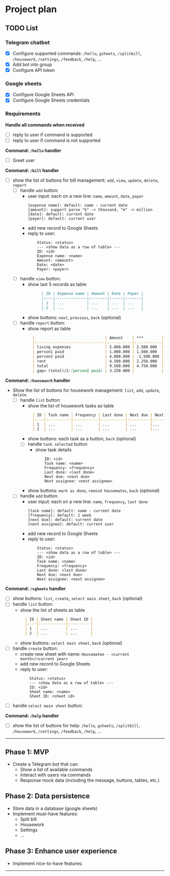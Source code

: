 # Project plan


## TODO List

### Telegram chatbot

- [x] Configure supported
  commands: `/hello`, `gsheets`, `/splitbill`, `/housework`, `/settings`, `/feedback`, `/help`, ...
- [x] Add bot into group
- [x] Configure API token

### Google sheets

- [x] Configure Google Sheets API
- [x] Configure Google Sheets credentials

### Requirements

**Handle all commands when received**

- [ ] reply to user if command is supported
- [ ] reply to user if command is not supported

**Command: `/hello` handler**

- [ ] Greet user

**Command: `/bill` handler**

- [ ] show the list of buttons for bill management: `add`, `view`, `update`, `delete`, `report`
  - [ ] handle `add` button:
    - user input: each on a new line: `name`, `amount`, `date`, `payer`
      ```
      [expense name]: default: name - current date
      [amount]: support parse "k" -> thousand, "m" -> million
      [date]: default: current date
      [payer]: default: current user
      ```
    - add new record to Google Sheets
    - reply to user:
        ```
            Status: <status>
            --- <show data as a row of table> ---
            ID: <id> 
            Expense name: <name>
            Amount: <amount>
            Date: <date>
            Payer: <payer>
        ```
  - [ ] handle `view` button:
    - show last 5 records as table
      ```markdown
            | ID | Expense name | Amount | Date | Payer |
            |:---|:-------------|:-------|:-----|:------|
            | 1  | ...          | ...    | ...  | ...   |
            | 2  | ...          | ...    | ...  | ...   |
        ```
    - show buttons: `next`, `previous`, `back` (optional)
  - [ ] handle `report` button:
    - show report as table
      ```markdown
        |                               | Amount    | ***        |
        |:------------------------------|:----------|:-----------|
        | living expenses               | 5.000.000 | 2.500.000  |
        | person1 paid                  | 1.000.000 | 1.500.000  |
        | person2 paid                  | 4.000.000 | -1.500.000 |
        | rent                          | 4.500.000 | 2.250.000  |
        | total                         | 9.500.000 | 4.750.000  |
        | gap= (total)/2-[person2 paid] | 3.250.000 |            |
      ``` 

**Command: `/housework` handler**

- Show the list of buttons for housework management: `list`, `add`, `update`, `delete`
  - [ ] handle `list` button:
    - show the list of housework tasks as table
      ```markdown
        | ID | Task name | Frequency | Last done | Next due | Next assignee |
        |:---|:----------|:----------|:----------|:---------|:--------------|
        | 1  | ...       | ...       | ...       | ...      |...            |
        | 2  | ...       | ...       | ...       | ...      |...            |
      ```
    - show buttons: each task as a button, `back` (optional)
    - [ ] handle `task selected` button
      - show task details
        ```
            ID: <id> 
            Task name: <name>
            Frequency: <frequency>
            Last done: <last done>
            Next due: <next due>
            Next assignee: <next assignee>
        ```
    - show buttons: `mark as done`, `remind housemates`, `back` (optional)
  - [ ] handle `add` button:
    - user input: each on a new line: `name`, `frequency`, `last done`
      ```
      [task name]: default: name - current date
      [frequency]: default: 1 week
      [next due]: default: current date
      [next assignee]: default: current user
      ```
    - add new record to Google Sheets
    - reply to user:
        ```
            Status: <status>
            --- <show data as a row of table> ---
            ID: <id> 
            Task name: <name>
            Frequency: <frequency>
            Last done: <last done>
            Next due: <next due>
            Next assignee: <next assignee>
        ```

**Command: `/sgheets` handler**

- [ ] show buttons: `list`, `create`, `select main sheet`, `back` (optional)
- [ ] handle `list` button:
  - show the list of sheets as table
    ```markdown
      | ID | Sheet name | Sheet ID |
      |:---|:-----------|:---------|
      | 1  | ...        | ...      |
      | 2  | ...        | ...      |
    ```
  - show buttons: `select main sheet`, `back` (optional)
- [ ] handle `create` button:
  - create new sheet with name: `Housematee - <current month>/<current year>`
  - add new record to Google Sheets
  - reply to user:
      ```
          Status: <status>
          --- <show data as a row of table> ---
          ID: <id> 
          Sheet name: <name>
          Sheet ID: <sheet id>
      ```
- [ ] handle `select main sheet` button:

**Command: `/help` handler**

- [ ] show the list of buttons for
  help: `/hello`, `gsheets`, `/splitbill`, `/housework`, `/settings`, `/feedback`, `/help`, ...

----------------

## Phase 1: MVP
- Create a Telegram bot that can:
    - Show a list of available commands
    - Interact with users via commands
    - Response mock data (including the message, buttons, tables, etc.)

## Phase 2: Data persistence
- Store data in a database (google sheets)
- Implement must-have features:
    - Split bill
    - Housework
    - Settings
    - ...

## Phase 3: Enhance user experience
- Implement nice-to-have features:
    
---
